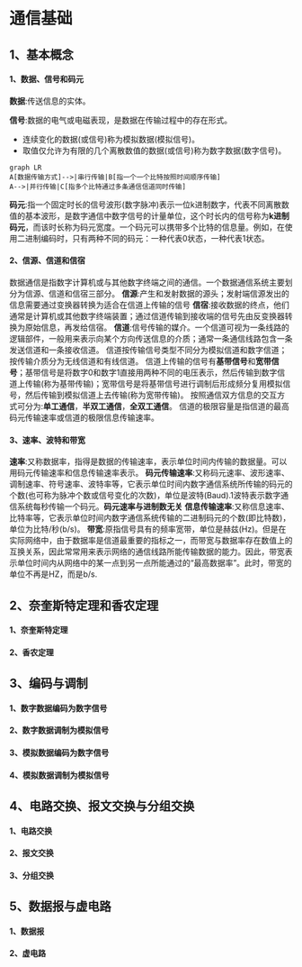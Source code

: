 # 通信基础

## 1、基本概念

#### 1、数据、信号和码元

**数据**:传送信息的实体。

**信号**:数据的电气或电磁表现，是数据在传输过程中的存在形式。

- 连续变化的数据(或信号)称为模拟数据(模拟信号)。
- 取值仅允许为有限的几个离散数值的数据(或信号)称为数字数据(数字信号)。

```mermaid
graph LR
A[数据传输方式]-->|串行传输|B[指一个一个比特按照时间顺序传输]
A-->|并行传输|C[指多个比特通过多条通信信道同时传输]
```

**码元**:指一个固定时长的信号波形(数字脉冲)表示一位k进制数字，代表不同离散数值的基本波形，是数字通信中数字信号的计量单位，这个时长内的信号称为**k进制码元**，而该时长称为码元宽度。一个码元可以携带多个比特的信息量。例如，在使用二进制编码时，只有两种不同的码元：一种代表0状态，一种代表1状态。

#### 2、信源、信道和信宿

数据通信是指数字计算机或与其他数字终端之间的通信。一个数据通信系统主要划分为信源、信道和信宿三部分。
**信源**:产生和发射数据的源头；发射端信源发出的信息需要通过变换器转换为适合在信道上传输的信号
**信宿**:接收数据的终点，他们通常是计算机或其他数字终端装置；通过信道传输到接收端的信号先由反变换器转换为原始信息，再发给信宿。
**信道**:信号传输的媒介。一个信道可视为一条线路的逻辑部件，一般用来表示向某个方向传送信息的介质；通常一条通信线路包含一条发送信道和一条接收信道。
信道按传输信号类型不同分为模拟信道和数字信道；按传输介质分为无线信道和有线信道。
信道上传输的信号有**基带信号**和**宽带信号**；基带信号是将数字0和数字1直接用两种不同的电压表示，然后传输到数字信道上传输(称为基带传输)；宽带信号是将基带信号进行调制后形成频分复用模拟信号，然后传输到模拟信道上去传输(称为宽带传输)。
按照通信双方信息的交互方式可分为:**单工通信**，**半双工通信**，**全双工通信**。
信道的极限容量是指信道的最高码元传输速率或信道的极限信息传输速率。

#### 3、速率、波特和带宽

**速率**:又称数据率，指得是数据的传输速率，表示单位时间内传输的数据量。可以用码元传输速率和信息传输速率表示。
**码元传输速率**:又称码元速率、波形速率、调制速率、符号速率、波特率等，它表示单位时间内数字通信系统所传输的码元的个数(也可称为脉冲个数或信号变化的次数)，单位是波特(Baud).1波特表示数字通信系统每秒传输一个码元。**码元速率与进制数无关**
**信息传输速率**:又称信息速率、比特率等，它表示单位时间内数字通信系统传输的二进制码元的个数(即比特数)，单位为比特/秒(b/s)。
**带宽**:原指信号具有的频率宽带，单位是赫兹(Hz)。但是在实际网络中，由于数据率是信道最重要的指标之一，而带宽与数据率存在数值上的互换关系，因此常常用来表示网络的通信线路所能传输数据的能力。因此，带宽表示单位时间内从网络中的某一点到另一点所能通过的“最高数据率”。此时，带宽的单位不再是HZ，而是b/s.

## 2、奈奎斯特定理和香农定理
#### 1、奈奎斯特定理



#### 2、香农定理



## 3、编码与调制
#### 1、数字数据编码为数字信号



#### 2、数字数据调制为模拟信号



#### 3、模拟数据编码为数字信号



#### 4、模拟数据调制为模拟信号



## 4、电路交换、报文交换与分组交换
#### 1、电路交换



#### 2、报文交换



#### 3、分组交换



## 5、数据报与虚电路
#### 1、数据报



#### 2、虚电路

